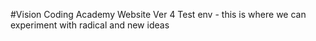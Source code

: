#Vision Coding Academy Website Ver 4
Test env - this is where we can experiment with radical and new ideas
